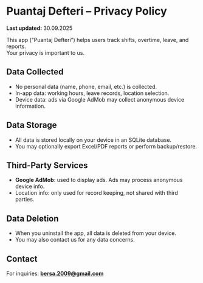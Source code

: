 # Puantaj Defteri – Privacy Policy

**Last updated:** 30.09.2025  

This app (“Puantaj Defteri”) helps users track shifts, overtime, leave, and reports.  
Your privacy is important to us.

## Data Collected
- No personal data (name, phone, email, etc.) is collected.  
- In-app data: working hours, leave records, location selection.  
- Device data: ads via Google AdMob may collect anonymous device information.  

## Data Storage
- All data is stored locally on your device in an SQLite database.  
- You may optionally export Excel/PDF reports or perform backup/restore.  

## Third-Party Services
- **Google AdMob**: used to display ads. Ads may process anonymous device info.  
- Location info: only used for record keeping, not shared with third parties.  

## Data Deletion
- When you uninstall the app, all data is deleted from your device.  
- You may also contact us for any data concerns.  

## Contact
For inquiries: **bersa.2009@gmail.com**
